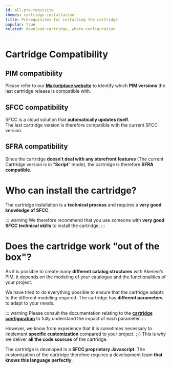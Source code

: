 ```yaml
---
id: all-pre-requisite
themes: cartridge-installation
title: Prerequisites for installing the cartridge
popular: true
related: download-cartridge, where-configuration
---
```


# Cartridge Compatibility

## PIM compatibility

Please refer to our [**Marketplace website**](https://marketplace.akeneo.com/extension/salesforce-commerce-cloud-cartridge) to identify which **PIM versions** the last cartridge release is compatible with.

## SFCC compatibility

SFCC is a cloud solution that **automatically updates itself**.<br>
The last cartridge version is therefore compatible with the current SFCC version.

## SFRA compatibility

Since the cartridge **doesn't deal with any storefront features** (The current Cartridge version is in "**Script**" mode), the cartridge is therefore **SFRA compatible**.

# Who can install the cartridge?

The cartridge installation is a **technical process** and requires a **very good knowledge of SFCC**.

::: warning
We therefore recommend that you use someone with **very good SFCC technical skills** to install the cartridge.
:::

# Does the cartridge work "out of the box"?

As it is possible to create many **different catalog structures** with Akeneo's PIM, it depends on the modeling of your catalogue and the functionalities of your project.

We have tried to do everything possible to ensure that the cartridge adapts to the different modeling required. The cartridge has **different parameters** to adapt to your needs.

::: warning
Please consult the documentation relating to the [**cartridge configuration**](themes-for-peter.html#cartridge-configuration) to fully understand the impact of each parameter.
:::

However, we know from experience that it is sometimes necessary to implement **specific customization** compared to your project. ;-) This is why we deliver **all the code sources** of the cartridge.

The cartridge is developed in a **SFCC proprietary Javascript**. The customization of the cartridge therefore requires a development team **that knows this language perfectly**.
